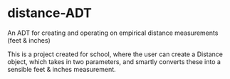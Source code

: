 # distance-ADT
An ADT for creating and operating on empirical distance measurements (feet &amp; inches)

This is a project created for school, where the user can create a Distance object, which takes in two parameters, and smartly converts these into a sensible feet & inches measurement.

